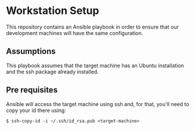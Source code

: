 # Workstation Setup

This repository contains an Ansible playbook in order to ensure that our
development machines will have the same configuration.

## Assumptions

This playbook assumes that the target machine has an Ubuntu installation
and the ssh package already installed.

## Pre requisites

Ansible will access the target machine using ssh and, for that, you'll
need to copy your id there using:

```
$ ssh-copy-id -i ~/.ssh/id_rsa.pub <target-machine>
```
